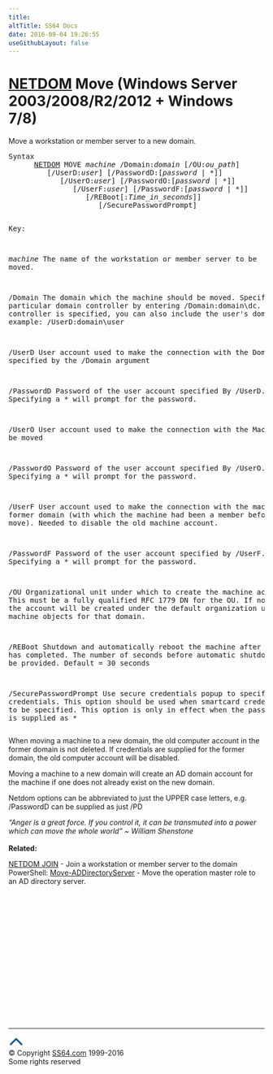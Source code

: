 ```yaml
---
title:
altTitle: SS64 Docs
date: 2016-09-04 19:26:55
useGithubLayout: false
---
```

<!-- #BeginLibraryItem "/Library/head_nt.lbi" --><!-- #EndLibraryItem --><h1><a href="netdom.html">NETDOM</a> Move   (Windows Server 2003/2008/R2/2012 + Windows 7/8)</h1>
<p>Move a workstation or member server to a new domain.</p>
<pre>Syntax
      <a href="netdom.html">NETDOM</a> MOVE <i>machine</i> /Domain:<i>domain</i> [/OU:<i>ou_path</i>]
         [/UserD:<i>user</i>] [/PasswordD:[<i>password</i> | *]]
            [/UserO:<i>user</i>] [/PasswordO:[<i>password</i> | *]]
               [/UserF:<i>user</i>] [/PasswordF:[<i>password</i> | *]]
                  [/REBoot[:<i>Time_in_seconds</i>]]
                     [/SecurePasswordPrompt]

Key:

   <i>machine</i>     The name of the workstation or member server to be moved.

   /Domain     The domain which the machine should be moved.
               Specify a particular domain controller by entering
                /Domain:domain\dc.
               If a domain controller is specified, you can also
               include the user's domain. For example: /UserD:domain\user

   /UserD      User account used to make the connection with the Domain
               specified by the /Domain argument

   /PasswordD  Password of the user account specified By /UserD.
               Specifying a * will prompt for the password.

   /UserO      User account used to make the connection with the Machine to be
               moved

   /PasswordO  Password of the user account specified By /UserO.
               Specifying a * will prompt for the password.

   /UserF      User account used to make the connection with the machine's
               former domain (with which the machine had been a member before
               the move). Needed to disable the old machine account.

   /PasswordF  Password of the user account specified by /UserF.
               Specifying a * will prompt for the password.

   /OU         Organizational unit under which to create the machine account.
               This must be a fully qualified RFC 1779 DN for the OU.
               If not specified, the account will be created under the default
               organization unit for machine objects for that domain.

   /REBoot     Shutdown and automatically reboot the machine after the Join
               has completed.  The number of seconds before automatic shutdown
               can also be provided.  Default = 30 seconds

   /SecurePasswordPrompt 
               Use secure credentials popup to specify credentials. This
               option should be used when smartcard credentials need to be
               specified. This option is only in effect when the password 
               value is supplied as *</pre>
<p>When moving a machine to a new domain, the old computer account in the
former domain is not deleted. If credentials are supplied for the former
domain, the old computer account will be disabled.</p>
<p>Moving a machine to a new domain will create an AD domain account for the
machine if one does not already exist on the new domain.</p>
<p>Netdom options can be abbreviated to just the UPPER case letters, e.g. <span class="code">/PasswordD</span> can be supplied as just <span class="code">/PD</span> </p>
<p><i class="quote">“Anger is a great force. If you control it, it can be transmuted into a power which can move the whole world” ~ William Shenstone</i><br>
<br>
<b> Related:</b></p>
<p><a href="netdom-join.html">NETDOM JOIN</a> - Join a workstation or member server to the domain<br>PowerShell: <a href="../ps/move-addirectoryserver.html">Move-ADDirectoryServer</a> - Move the operation master role to an AD directory server.</p><!-- #BeginLibraryItem "/Library/foot_nt.lbi" --><p><script async="" src="//pagead2.googlesyndication.com/pagead/js/adsbygoogle.js"></script>
<!-- windows300 -->
<ins class="adsbygoogle" style="display:inline-block;width:300px;height:250px" data-ad-client="ca-pub-6140977852749469" data-ad-slot="7649547908"></ins>
<script>
(adsbygoogle = window.adsbygoogle || []).push({});
</script></p>
<hr>
<div id="bl" class="footer"><a href="#"><img src="../images/top.png" width="30" height="22" alt="Back to the Top"></a></div>
<div id="br" class="footer, tagline">© Copyright <a href="http://ss64.com/">SS64.com</a> 1999-2016<br>
Some rights reserved</div><!-- #EndLibraryItem -->

